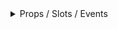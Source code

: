 <details class="my-2 mb-4">
<summary>Props / Slots / Events </summary>
<div class="px-4">
<br/>

## Props

| Prop name                | Description                                                                                                | Type                                              | Values                                          | Default          |
| ------------------------ | ---------------------------------------------------------------------------------------------------------- | ------------------------------------------------- | ----------------------------------------------- | ---------------- |
| title                    | The header text for the preview part                                                                       | string                                            | -                                               | 'Selected Items' |
| orientation              | The orientation of the multi select and preview part                                                       | String as () => MultiSelectPreviewOrientationType | `horizontal`, `vertical`, `horizontal-reversed` | 'horizontal'     |
| height                   | The hight that you want the preview part to be                                                             | string                                            | -                                               | '200px'          |
| items                    | The list of items to be displayed in the multi-select                                                      | Array as () => MultiSelectOption<unknown>[]       | -                                               |                  |
| v-model                  | The list of items that have been selected in the multi-select and hence also displayed in the preview part | Array as () => MultiSelectOption<any>[]           | -                                               |                  |
| canRemoveItemFromPreview | If set to false it will hide the cross in the preview part                                                 | boolean                                           | -                                               | true             |

## Events

| Event name | Properties | Description |
| ---------- | ---------- | ----------- |
| input      |            |

## Slots

| Name               | Description                                                                                            | Bindings |
| ------------------ | ------------------------------------------------------------------------------------------------------ | -------- |
| default            |                                                                                                        |          |
| after-multi-select | If you need to display some content below the multi select such as validation content                  |          |
| list-item          | Use this slot if the default labels is not enough, maybe for a b-link to redirect the user to the item |          |

          ---

<hr/>

</div>
</details>

